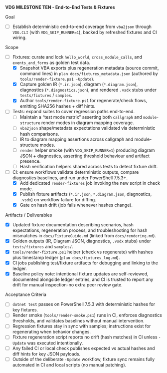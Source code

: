 **VDG MILESTONE TEN - End-to-End Tests & Fixtures**

Goal
- [ ] Establish deterministic end-to-end coverage from `vba2json` through `VDG.CLI` (with `VDG_SKIP_RUNNER=1`), backed by refreshed fixtures and CI wiring.

Scope
- [ ] Fixtures: curate and lock `hello_world`, `cross_module_calls`, and `events_and_forms` as golden test data.
  - [x] Snapshot VBA exports plus regeneration metadata (source commit, command lines) in `plan docs/fixtures_metadata.json` (authored by `tools/render-fixture.ps1 -Update`).
  - [x] Capture golden IR (`*.ir.json`), diagram (`*.diagram.json`), diagnostics (`*.diagnostics.json`), and rendered `.vsdx` stubs under `tests/fixtures` / `samples`.
  - [x] Author `tools/render-fixture.ps1` for regenerate/check flows, emitting SHA256 hashes + diff hints.
- [ ] Tests: expand suites to cover regression paths end-to-end.
  - [ ] Maintain a “test mode matrix” asserting both `callgraph` and `module-structure` render modes in diagram mapping coverage.
  - [ ] `vba2json` shape/metadata expectations validated via deterministic hash comparisons.
  - [ ] IR to diagram mapping assertions across callgraph and module-structure modes.
  - [ ] `render` helper smoke (with `VDG_SKIP_RUNNER=1`) producing diagram JSON + diagnostics, asserting threshold behaviour and artifact presence.
  - [ ] Hash verification helpers shared across tests to detect fixture drift.
- [ ] CI: ensure workflows validate deterministic outputs, compare diagnostics baselines, and run under PowerShell 7.5.3+.
  - [x] Add dedicated `render-fixtures` job invoking the new script in check mode.
  - [x] Publish fixture artifacts (`*.ir.json`, `*.diagram.json`, diagnostics, `.vsdx`) on workflow failure for diffing.
  - [x] Gate on hash drift (job fails whenever hashes change).

Artifacts / Deliverables
- [x] Updated fixture documentation describing scenarios, hash expectations, regeneration process, and troubleshooting for hash mismatches in `docs/FixtureGuide.md` (linked from `docs/rendering.md`).
- [x] Golden outputs (IR, Diagram JSON, diagnostics, `.vsdx` stubs) under `tests/fixtures` and `samples/`.
- [x] `tools/render-fixture.ps1` helper (check vs regenerate) with hashes plus timestamp ledger (`plan docs/fixtures_log.md`).
- [x] CI jobs publishing test/fixture artifacts for debugging and linking to the ledger.
- [x] Baseline policy note: intentional fixture updates are self-reviewed, documented alongside ledger entries, and CI is trusted to report any drift for manual inspection-no extra peer review gate.

Acceptance Criteria
- [ ] `dotnet test` passes on PowerShell 7.5.3 with deterministic hashes for key fixtures.
- [ ] Render smoke (`tools/render-smoke.ps1`) runs in CI, enforces diagnostics thresholds, and validates baselines without manual intervention.
- [ ] Regression fixtures stay in sync with samples; instructions exist for regenerating when behavior changes.
- [ ] Fixture regeneration script reports no drift (hash matches) in CI unless `-Update` was executed intentionally.
- [ ] Any failed CI or local check publishes expected vs actual hashes and diff hints for key JSON payloads.
- [ ] Outside of the deliberate `-Update` workflow, fixture sync remains fully automated in CI and local scripts (no manual patching).
